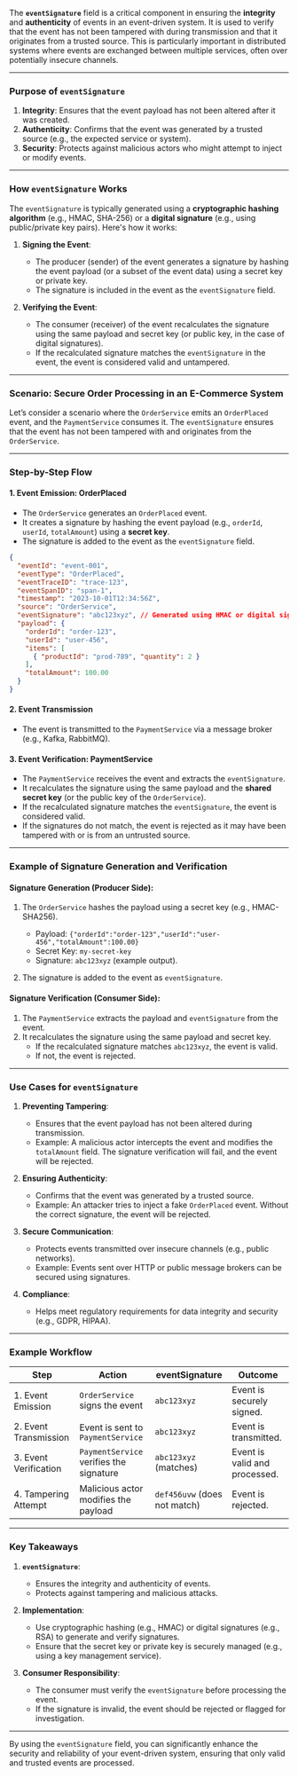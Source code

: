 The **`eventSignature`** field is a critical component in ensuring the **integrity** and **authenticity** of events in an event-driven system. It is used to verify that the event has not been tampered with during transmission and that it originates from a trusted source. This is particularly important in distributed systems where events are exchanged between multiple services, often over potentially insecure channels.

---

### **Purpose of `eventSignature`**
1. **Integrity**: Ensures that the event payload has not been altered after it was created.
2. **Authenticity**: Confirms that the event was generated by a trusted source (e.g., the expected service or system).
3. **Security**: Protects against malicious actors who might attempt to inject or modify events.

---

### **How `eventSignature` Works**
The `eventSignature` is typically generated using a **cryptographic hashing algorithm** (e.g., HMAC, SHA-256) or a **digital signature** (e.g., using public/private key pairs). Here's how it works:

1. **Signing the Event**:
   - The producer (sender) of the event generates a signature by hashing the event payload (or a subset of the event data) using a secret key or private key.
   - The signature is included in the event as the `eventSignature` field.

2. **Verifying the Event**:
   - The consumer (receiver) of the event recalculates the signature using the same payload and secret key (or public key, in the case of digital signatures).
   - If the recalculated signature matches the `eventSignature` in the event, the event is considered valid and untampered.

---

### **Scenario: Secure Order Processing in an E-Commerce System**

Let’s consider a scenario where the `OrderService` emits an `OrderPlaced` event, and the `PaymentService` consumes it. The `eventSignature` ensures that the event has not been tampered with and originates from the `OrderService`.

---

### **Step-by-Step Flow**

#### 1. **Event Emission: OrderPlaced**
- The `OrderService` generates an `OrderPlaced` event.
- It creates a signature by hashing the event payload (e.g., `orderId`, `userId`, `totalAmount`) using a **secret key**.
- The signature is added to the event as the `eventSignature` field.

```json
{
  "eventId": "event-001",
  "eventType": "OrderPlaced",
  "eventTraceID": "trace-123",
  "eventSpanID": "span-1",
  "timestamp": "2023-10-01T12:34:56Z",
  "source": "OrderService",
  "eventSignature": "abc123xyz", // Generated using HMAC or digital signature
  "payload": {
    "orderId": "order-123",
    "userId": "user-456",
    "items": [
      { "productId": "prod-789", "quantity": 2 }
    ],
    "totalAmount": 100.00
  }
}
```

#### 2. **Event Transmission**
- The event is transmitted to the `PaymentService` via a message broker (e.g., Kafka, RabbitMQ).

#### 3. **Event Verification: PaymentService**
- The `PaymentService` receives the event and extracts the `eventSignature`.
- It recalculates the signature using the same payload and the **shared secret key** (or the public key of the `OrderService`).
- If the recalculated signature matches the `eventSignature`, the event is considered valid.
- If the signatures do not match, the event is rejected as it may have been tampered with or is from an untrusted source.

---

### **Example of Signature Generation and Verification**

#### **Signature Generation (Producer Side)**:
1. The `OrderService` hashes the payload using a secret key (e.g., HMAC-SHA256).
   - Payload: `{"orderId":"order-123","userId":"user-456","totalAmount":100.00}`
   - Secret Key: `my-secret-key`
   - Signature: `abc123xyz` (example output).

2. The signature is added to the event as `eventSignature`.

#### **Signature Verification (Consumer Side)**:
1. The `PaymentService` extracts the payload and `eventSignature` from the event.
2. It recalculates the signature using the same payload and secret key.
   - If the recalculated signature matches `abc123xyz`, the event is valid.
   - If not, the event is rejected.

---

### **Use Cases for `eventSignature`**

1. **Preventing Tampering**:
   - Ensures that the event payload has not been altered during transmission.
   - Example: A malicious actor intercepts the event and modifies the `totalAmount` field. The signature verification will fail, and the event will be rejected.

2. **Ensuring Authenticity**:
   - Confirms that the event was generated by a trusted source.
   - Example: An attacker tries to inject a fake `OrderPlaced` event. Without the correct signature, the event will be rejected.

3. **Secure Communication**:
   - Protects events transmitted over insecure channels (e.g., public networks).
   - Example: Events sent over HTTP or public message brokers can be secured using signatures.

4. **Compliance**:
   - Helps meet regulatory requirements for data integrity and security (e.g., GDPR, HIPAA).

---

### **Example Workflow**

| **Step**            | **Action**                              | **eventSignature**       | **Outcome**                              |
|----------------------|-----------------------------------------|--------------------------|------------------------------------------|
| 1. Event Emission    | `OrderService` signs the event          | `abc123xyz`              | Event is securely signed.                |
| 2. Event Transmission| Event is sent to `PaymentService`       | `abc123xyz`              | Event is transmitted.                    |
| 3. Event Verification| `PaymentService` verifies the signature | `abc123xyz` (matches)    | Event is valid and processed.            |
| 4. Tampering Attempt | Malicious actor modifies the payload    | `def456uvw` (does not match) | Event is rejected.                   |

---

### **Key Takeaways**
1. **`eventSignature`**:
   - Ensures the integrity and authenticity of events.
   - Protects against tampering and malicious attacks.

2. **Implementation**:
   - Use cryptographic hashing (e.g., HMAC) or digital signatures (e.g., RSA) to generate and verify signatures.
   - Ensure that the secret key or private key is securely managed (e.g., using a key management service).

3. **Consumer Responsibility**:
   - The consumer must verify the `eventSignature` before processing the event.
   - If the signature is invalid, the event should be rejected or flagged for investigation.

---

By using the `eventSignature` field, you can significantly enhance the security and reliability of your event-driven system, ensuring that only valid and trusted events are processed.